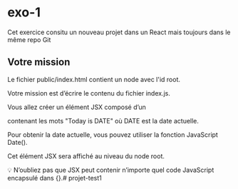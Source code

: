 # exo-1

Cet exercice consitu un nouveau projet dans un React mais toujours dans le même repo Git

## Votre mission

Le fichier public/index.html contient un node avec l'id root.

Votre mission est d’écrire le contenu du fichier index.js.

Vous allez créer un élément JSX composé d’un <p> contenant les mots "Today is DATE" où DATE est la date actuelle.

Pour obtenir la date actuelle, vous pouvez utiliser la fonction JavaScript Date().

Cet élément JSX sera affiché au niveau du node root.

💡 N’oubliez pas que JSX peut contenir n’importe quel code JavaScript encapsulé dans {}.#   p r o j e t - t e s t 1  
 